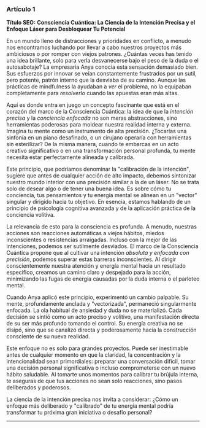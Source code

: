 ### Artículo 1
**Título SEO:** **Consciencia Cuántica: La Ciencia de la Intención Precisa y el Enfoque Láser para Desbloquear Tu Potencial**

En un mundo lleno de distracciones y prioridades en conflicto, a menudo nos encontramos luchando por llevar a cabo nuestros proyectos más ambiciosos o por romper con viejos patrones. ¿Cuántas veces has tenido una idea brillante, solo para verla desvanecerse bajo el peso de la duda o el autosabotaje? La empresaria Anya conocía esta sensación demasiado bien. Sus esfuerzos por innovar se veían constantemente frustrados por un sutil, pero potente, patrón interno que la desviaba de su camino. Aunque las prácticas de mindfulness la ayudaban a *ver* el problema, no la equipaban completamente para *resolverlo* cuando las apuestas eran más altas.

Aquí es donde entra en juego un concepto fascinante que está en el corazón del marco de la Consciencia Cuántica: la idea de que la *intención precisa* y la *conciencia enfocada* no son meras abstracciones, sino herramientas poderosas para moldear nuestra realidad interna y externa. Imagina tu mente como un instrumento de alta precisión. ¿Tocarías una sinfonía en un piano desafinado, o un cirujano operaría con herramientas sin esterilizar? De la misma manera, cuando te embarcas en un acto creativo significativo o en una transformación personal profunda, tu mente necesita estar perfectamente alineada y calibrada.

Este principio, que podríamos denominar la "calibración de la intención", sugiere que antes de cualquier acción de alto impacto, debemos sintonizar nuestro mundo interior con una precisión similar a la de un láser. No se trata solo de desear algo o de tener una buena idea. Es sobre cómo tu conciencia, tus pensamientos y tu energía mental se alinean en un "vector" singular y dirigido hacia tu objetivo. En esencia, estamos hablando de un principio de psicología cognitiva avanzada y de la aplicación práctica de la conciencia volitiva.

La relevancia de esto para la consciencia es profunda. A menudo, nuestras acciones son reacciones automáticas a viejos hábitos, miedos inconscientes o resistencias arraigadas. Incluso con la mejor de las intenciones, podemos ser sutilmente desviados. El marco de la Consciencia Cuántica propone que al cultivar una intención *absoluta y enfocada con precisión*, podemos superar estas barreras inconscientes. Al dirigir conscientemente nuestra atención y energía mental hacia un resultado específico, creamos un camino claro y despejado para la acción, minimizando las fugas de energía causadas por la duda interna o el parloteo mental.

Cuando Anya aplicó este principio, experimentó un cambio palpable. Su mente, profundamente anclada y "vectorizada", permaneció singularmente enfocada. La ola habitual de ansiedad y duda no se materializó. Cada decisión se sintió como un acto preciso y volitivo, una manifestación directa de su ser más profundo tomando el control. Su energía creativa no se disipó, sino que se canalizó directa y poderosamente hacia la construcción consciente de su nueva realidad.

Este enfoque no es solo para grandes proyectos. Puede ser inestimable antes de cualquier momento en que la claridad, la concentración y la intencionalidad sean primordiales: preparar una conversación difícil, tomar una decisión personal significativa o incluso comprometerse con un nuevo hábito saludable. Al tomarte unos momentos para calibrar tu brújula interna, te aseguras de que tus acciones no sean solo reacciones, sino pasos deliberados y poderosos.

La ciencia de la intención precisa nos invita a considerar: ¿Cómo un enfoque más deliberado y "calibrado" de tu energía mental podría transformar tu próxima gran iniciativa o desafío personal?

---